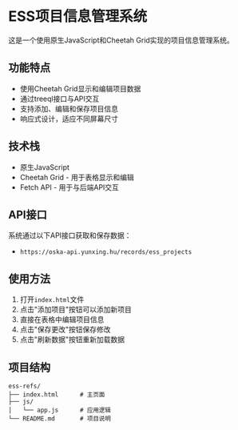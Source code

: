 # ESS项目信息管理系统

这是一个使用原生JavaScript和Cheetah Grid实现的项目信息管理系统。

## 功能特点

- 使用Cheetah Grid显示和编辑项目数据
- 通过treeql接口与API交互
- 支持添加、编辑和保存项目信息
- 响应式设计，适应不同屏幕尺寸

## 技术栈

- 原生JavaScript
- Cheetah Grid - 用于表格显示和编辑
- Fetch API - 用于与后端API交互

## API接口

系统通过以下API接口获取和保存数据：
- `https://oska-api.yunxing.hu/records/ess_projects`

## 使用方法

1. 打开`index.html`文件
2. 点击"添加项目"按钮可以添加新项目
3. 直接在表格中编辑项目信息
4. 点击"保存更改"按钮保存修改
5. 点击"刷新数据"按钮重新加载数据

## 项目结构

```
ess-refs/
├── index.html      # 主页面
├── js/
│   └── app.js      # 应用逻辑
└── README.md       # 项目说明
``` 